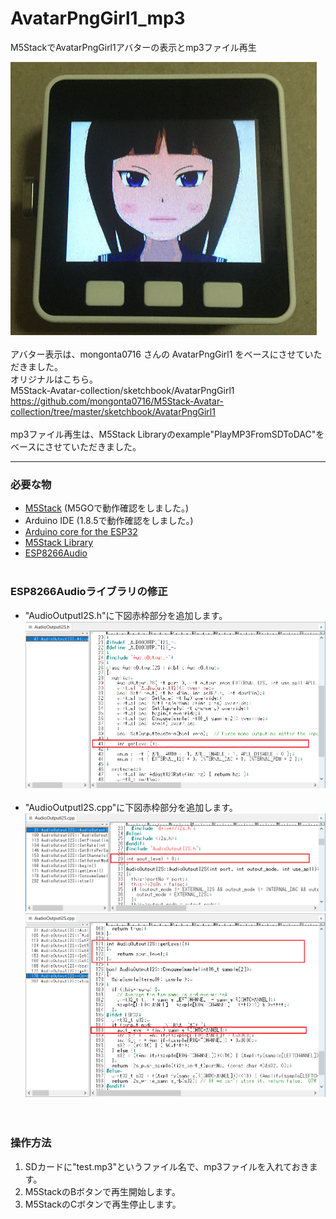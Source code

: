 # AvatarPngGirl1_mp3
M5StackでAvatarPngGirl1アバターの表示とmp3ファイル再生

![Avatar画像](images/AvatarPngGirl.png)<br><br>
アバター表示は、mongonta0716 さんの AvatarPngGirl1 をベースにさせていただきました。<br>
オリジナルはこちら。<br>
M5Stack-Avatar-collection/sketchbook/AvatarPngGirl1 <https://github.com/mongonta0716/M5Stack-Avatar-collection/tree/master/sketchbook/AvatarPngGirl1><br><br>
mp3ファイル再生は、M5Stack Libraryのexample"PlayMP3FromSDToDAC"をベースにさせていただきました。<br>

---
### 必要な物 ###
* [M5Stack](http://www.m5stack.com/ "Title") (M5GOで動作確認をしました。)<br>
* Arduino IDE (1.8.5で動作確認をしました。)<br>
* [Arduino core for the ESP32](https://github.com/espressif/arduino-esp32 "Title")
* [M5Stack Library](https://github.com/m5stack/M5Stack.git "Title")
* [ESP8266Audio](https://github.com/earlephilhower/ESP8266Audio/ "Title")<br><br>

### ESP8266Audioライブラリの修正 ###
* "AudioOutputI2S.h"に下図赤枠部分を追加します。
![画像1](images/image1.png)<br><br>
* "AudioOutputI2S.cpp"に下図赤枠部分を追加します。
![画像2](images/image2.png)<br>
![画像3](images/image3.png)<br><br><br>

### 操作方法 ###
1. SDカードに"test.mp3"というファイル名で、mp3ファイルを入れておきます。
2. M5StackのBボタンで再生開始します。
3. M5StackのCボタンで再生停止します。
<br><br><br>
